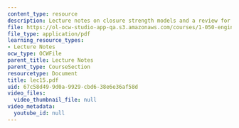 ```yaml
---
content_type: resource
description: Lecture notes on closure strength models and a review for a quiz.
file: https://ol-ocw-studio-app-qa.s3.amazonaws.com/courses/1-050-engineering-mechanics-i-fall-2007/67c58d499d0a9929cbd638e6e36af58d_lec15.pdf
file_type: application/pdf
learning_resource_types:
- Lecture Notes
ocw_type: OCWFile
parent_title: Lecture Notes
parent_type: CourseSection
resourcetype: Document
title: lec15.pdf
uid: 67c58d49-9d0a-9929-cbd6-38e6e36af58d
video_files:
  video_thumbnail_file: null
video_metadata:
  youtube_id: null
---
```

